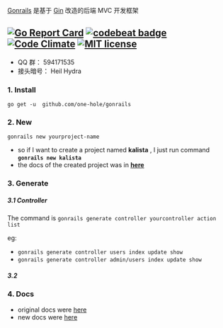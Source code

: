 [Gonrails](https://github.com/one-hole/gonrails) 是基于 [Gin](https://github.com/gin-gonic/gin) 改造的后端 MVC 开发框架

[![Go Report Card](https://goreportcard.com/badge/github.com/one-hole/gonrails)](https://goreportcard.com/report/github.com/one-hole/gonrails)
[![codebeat badge](https://codebeat.co/badges/55d43777-aa68-4030-a894-f065a82c97a7)](https://codebeat.co/projects/github-com-one-hole-gonrails-master)
[![Code Climate](https://codeclimate.com/github/codeclimate/codeclimate/badges/gpa.svg)](https://codeclimate.com/github/one-hole/gonrails)
[![MIT license](http://img.shields.io/badge/license-MIT-brightgreen.svg)](http://opensource.org/licenses/MIT)
--------

* QQ 群： 594171535
* 接头暗号： Heil Hydra

### 1. Install

`go get -u  github.com/one-hole/gonrails`

### 2. New

`gonrails new yourproject-name`


 * so if I want to create a project named __kalista__ , I just run command __`gonrails new kalista`__
 * the docs of the created project was in __[here](https://github.com/one-hole/gonrails)__

### 3. Generate

##### 3.1 Controller

 The command is `gonrails generate controller yourcontroller action list`

 eg:
  * `gonrails generate controller users index update show`
  * `gonrails generate controller admin/users index update show`

##### 3.2

### 4. Docs

  * original docs were [here](https://github.com/one-hole/gonrails/blob/master/README_BACK.md)
  * new docs were [here](https://github.com/one-hole/gonrails/blob/master/docs/home.md)
